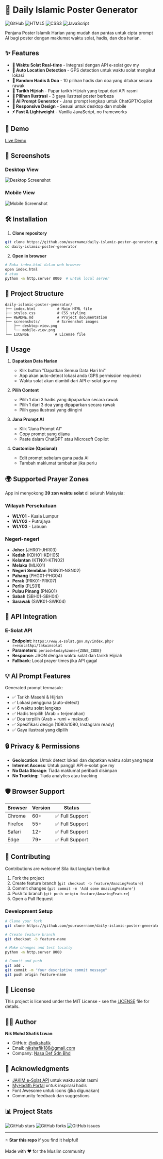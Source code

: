 # 🌙 Daily Islamic Poster Generator

![GitHub](https://img.shields.io/github/license/username/daily-islamic-poster-generator)
![HTML5](https://img.shields.io/badge/html5-%23E34F26.svg?style=flat&logo=html5&logoColor=white)
![CSS3](https://img.shields.io/badge/css3-%231572B6.svg?style=flat&logo=css3&logoColor=white)
![JavaScript](https://img.shields.io/badge/javascript-%23323330.svg?style=flat&logo=javascript&logoColor=%23F7DF1E)

Penjana Poster Islamik Harian yang mudah dan pantas untuk cipta prompt AI bagi poster dengan maklumat waktu solat, hadis, dan doa harian.

## ✨ Features

- **🕌 Waktu Solat Real-time** - Integrasi dengan API e-solat gov my
- **📍 Auto Location Detection** - GPS detection untuk waktu solat mengikut lokasi
- **📖 Random Hadis & Doa** - 10 pilihan hadis dan doa yang ditukar secara rawak
- **🌙 Tarikh Hijriah** - Papar tarikh Hijriah yang tepat dari API rasmi
- **🎨 Pilihan Ilustrasi** - 3 gaya ilustrasi poster berbeza
- **🤖 AI Prompt Generator** - Jana prompt lengkap untuk ChatGPT/Copilot
- **📱 Responsive Design** - Sesuai untuk desktop dan mobile
- **⚡ Fast & Lightweight** - Vanilla JavaScript, no frameworks

## 🚀 Demo

[Live Demo](https://username.github.io/daily-islamic-poster-generator)

## 📱 Screenshots

### Desktop View
![Desktop Screenshot](screenshots/desktop-view.png)

### Mobile View
![Mobile Screenshot](screenshots/mobile-view.png)

## 🛠️ Installation

1. **Clone repository**
```bash
git clone https://github.com/username/daily-islamic-poster-generator.git
cd daily-islamic-poster-generator
```

2. **Open in browser**
```bash
# Buka index.html dalam web browser
open index.html
# atau
python -m http.server 8000  # untuk local server
```

## 📂 Project Structure

```
daily-islamic-poster-generator/
├── index.html          # Main HTML file
├── styles.css          # CSS styling
├── README.md           # Project documentation
├── screenshots/        # Screenshot images
│   ├── desktop-view.png
│   └── mobile-view.png
└── LICENSE            # License file
```

## 🔧 Usage

1. **Dapatkan Data Harian**
   - Klik button "Dapatkan Semua Data Hari Ini"
   - App akan auto-detect lokasi anda (GPS permission required)
   - Waktu solat akan diambil dari API e-solat gov my

2. **Pilih Content**
   - Pilih 1 dari 3 hadis yang dipaparkan secara rawak
   - Pilih 1 dari 3 doa yang dipaparkan secara rawak  
   - Pilih gaya ilustrasi yang diingini

3. **Jana Prompt AI**
   - Klik "Jana Prompt AI" 
   - Copy prompt yang dijana
   - Paste dalam ChatGPT atau Microsoft Copilot

4. **Customize (Opsional)**
   - Edit prompt sebelum guna pada AI
   - Tambah maklumat tambahan jika perlu

## 🌍 Supported Prayer Zones

App ini menyokong **39 zon waktu solat** di seluruh Malaysia:

### Wilayah Persekutuan
- **WLY01** - Kuala Lumpur
- **WLY02** - Putrajaya  
- **WLY03** - Labuan

### Negeri-negeri
- **Johor** (JHR01-JHR03)
- **Kedah** (KDH01-KDH05) 
- **Kelantan** (KTN01-KTN02)
- **Melaka** (MLK01)
- **Negeri Sembilan** (NSN01-NSN02)
- **Pahang** (PHG01-PHG04)
- **Perak** (PRK01-PRK07)
- **Perlis** (PLS01)
- **Pulau Pinang** (PNG01)
- **Sabah** (SBH01-SBH04)
- **Sarawak** (SWK01-SWK04)

## 🔗 API Integration

### E-Solat API
- **Endpoint**: `https://www.e-solat.gov.my/index.php?r=esolatApi/takwimsolat`
- **Parameters**: `period=today&zone={ZONE_CODE}`
- **Response**: JSON dengan waktu solat dan tarikh Hijriah
- **Fallback**: Local prayer times jika API gagal

## 💡 AI Prompt Features

Generated prompt termasuk:
- ✅ Tarikh Masehi & Hijriah
- ✅ Lokasi pengguna (auto-detect)
- ✅ 6 waktu solat lengkap
- ✅ Hadis terpilih (Arab + terjemahan)
- ✅ Doa terpilih (Arab + rumi + maksud)
- ✅ Spesifikasi design (1080x1080, Instagram ready)
- ✅ Gaya ilustrasi yang dipilih

## 🔒 Privacy & Permissions

- **Geolocation**: Untuk detect lokasi dan dapatkan waktu solat yang tepat
- **Internet Access**: Untuk panggil API e-solat gov my
- **No Data Storage**: Tiada maklumat peribadi disimpan
- **No Tracking**: Tiada analytics atau tracking

## 🛡️ Browser Support

| Browser | Version | Status |
|---------|---------|--------|
| Chrome  | 60+     | ✅ Full Support |
| Firefox | 55+     | ✅ Full Support |
| Safari  | 12+     | ✅ Full Support |
| Edge    | 79+     | ✅ Full Support |

## 🤝 Contributing

Contributions are welcome! Sila ikut langkah berikut:

1. Fork the project
2. Create feature branch (`git checkout -b feature/AmazingFeature`)
3. Commit changes (`git commit -m 'Add some AmazingFeature'`)
4. Push to branch (`git push origin feature/AmazingFeature`)
5. Open a Pull Request

### Development Setup

```bash
# Clone your fork
git clone https://github.com/yourusername/daily-islamic-poster-generator.git

# Create feature branch
git checkout -b feature-name

# Make changes and test locally
python -m http.server 8000

# Commit and push
git add .
git commit -m "Your descriptive commit message"
git push origin feature-name
```

## 📝 License

This project is licensed under the MIT License - see the [LICENSE](LICENSE) file for details.

## 👨‍💻 Author

**Nik Mohd Shafik Izwan**
- GitHub: [@nikshafik](https://github.com/nikshafik)
- Email: nikshafik186@gmail.com
- Company: [Nasa Def Sdn Bhd](https://www.nasadef.com.my)

## 🙏 Acknowledgments

- [JAKIM e-Solat API](https://www.e-solat.gov.my/) untuk waktu solat rasmi
- [MyHadith Portal](https://myhadith.islam.gov.my/) untuk inspirasi hadis
- Font Awesome untuk icons (jika digunakan)
- Community feedback dan suggestions

## 📊 Project Stats

![GitHub stars](https://img.shields.io/github/stars/username/daily-islamic-poster-generator?style=social)
![GitHub forks](https://img.shields.io/github/forks/username/daily-islamic-poster-generator?style=social)
![GitHub issues](https://img.shields.io/github/issues/username/daily-islamic-poster-generator)

---

⭐ **Star this repo** if you find it helpful!

Made with ❤️ for the Muslim community